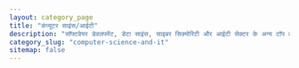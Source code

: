 ```yaml
---
layout: category_page
title: "कंप्यूटर साइंस/आईटी"
description: "सॉफ्टवेयर डेवलपमेंट, डेटा साइंस, साइबर सिक्योरिटी और आईटी सेक्टर के अन्य टॉप करियर पथों के लिए गाइड।"
category_slug: "computer-science-and-it"
sitemap: false
---
```

